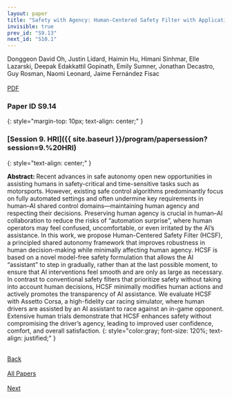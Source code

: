 ```yaml
---
layout: paper
title: "Safety with Agency: Human-Centered Safety Filter with Application to AI-Assisted Motorsports"
invisible: true
prev_id: "S9.13"
next_id: "S10.1"
---
```

<div class="paper-authors">
  <div class="paper-author-box">
    <div class="paper-author-name">Donggeon David Oh, Justin Lidard, Haimin Hu, Himani Sinhmar, Elle Lazarski, Deepak Edakkattil Gopinath, Emily Sumner, Jonathan Decastro, Guy Rosman, Naomi Leonard, Jaime Fernández Fisac</div>
    <div class="paper-author-uni"></div>
  </div>
</div>

<div class="paper-pdf-modern">
  <div class="paper-menu-icon">
    <a href="https://www.roboticsproceedings.org/rss25/p646.pdf" title="Download PDF" target="_blank">
      <i class="fa fa-file-pdf-o"></i><br>
      <span class="paper-menu-label">PDF</span>
    </a>
  </div>
</div>

### Paper ID S9.14
{: style="margin-top: 10px; text-align: center;" }

### [Session 9. HRI]({{ site.baseurl }}/program/papersession?session=9.%20HRI)
{: style="text-align: center;" }

<b style="color: black;">Abstract: </b>Recent advances in safe autonomy open new opportunities in assisting humans in safety-critical and time-sensitive tasks such as motorsports. However, existing safe control algorithms predominantly focus on fully automated settings and often undermine key requirements in human–AI shared control domains—maintaining human agency and respecting their decisions. Preserving human agency is crucial in human–AI collaboration to reduce the risks of “automation surprise”, where human operators may feel confused, uncomfortable, or even irritated by the AI’s assistance. In this work, we propose Human-Centered Safety Filter (HCSF), a principled shared autonomy framework that improves robustness in human decision-making while minimally affecting human agency. HCSF is based on a novel model-free safety formulation that allows the AI “assistant” to step in gradually, rather than at the last possible moment, to ensure that AI interventions feel smooth and are only as large as necessary. In contrast to conventional safety filters that prioritize safety without taking into account human decisions, HCSF minimally modifies human actions and actively promotes the transparency of AI assistance. We evaluate HCSF with Assetto Corsa, a high-fidelity car racing simulator, where human drivers are assisted by an AI assistant to race against an in-game opponent. Extensive human trials demonstrate that HCSF enhances safety without compromising the driver’s agency, leading to improved user confidence, comfort, and overall satisfaction.
{: style="color:gray; font-size: 120%; text-align: justified;" }

<div class="paper-menu">
  <div class="paper-menu-inner">
    <a href="{{ site.baseurl }}/program/papers/S9.13/" title="Previous Paper">
            <div class="paper-menu-icon">
                <i class="fa fa-chevron-left"></i><br>
                <span class="paper-menu-label">Back</span>
            </div>
        </a>
    <a href="{{ site.baseurl }}/program/papers" title="All Papers">
      <div class="paper-menu-icon">
        <i class="fa fa-list"></i><br>
        <span class="paper-menu-label">All Papers</span>
      </div>
    </a>
    <a href="{{ site.baseurl }}/program/papers/S10.1/" title="Next Paper">
            <div class="paper-menu-icon">
                <i class="fa fa-chevron-right"></i><br>
                <span class="paper-menu-label">Next</span>
            </div>
        </a>
  </div>
</div>
